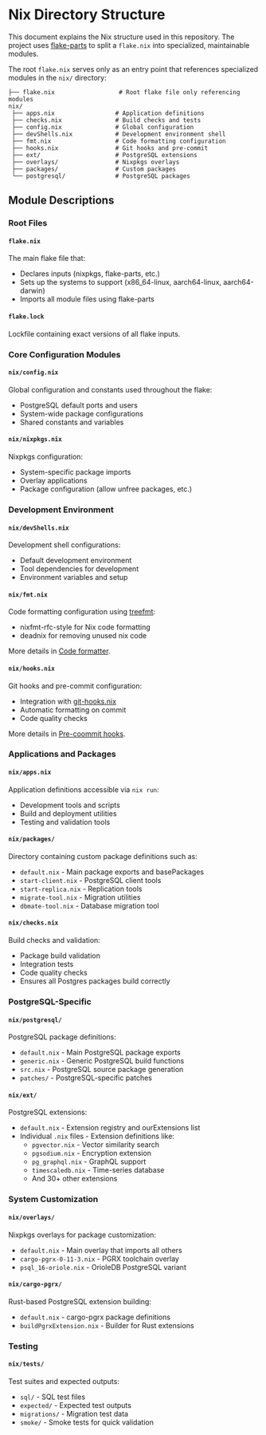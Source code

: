 # Nix Directory Structure

This document explains the Nix structure used in this repository. The project uses [flake-parts](https://flake.parts/) to split a `flake.nix` into specialized, maintainable modules.

The root `flake.nix` serves only as an entry point that references specialized modules in the `nix/` directory:

```
├── flake.nix                  # Root flake file only referencing modules
nix/
 ├── apps.nix                 # Application definitions
 ├── checks.nix               # Build checks and tests
 ├── config.nix               # Global configuration
 ├── devShells.nix            # Development environment shell
 ├── fmt.nix                  # Code formatting configuration
 ├── hooks.nix                # Git hooks and pre-commit
 ├── ext/                     # PostgreSQL extensions
 ├── overlays/                # Nixpkgs overlays
 ├── packages/                # Custom packages
 └── postgresql/              # PostgreSQL packages
```

## Module Descriptions

### Root Files

#### `flake.nix`

The main flake file that:

- Declares inputs (nixpkgs, flake-parts, etc.)
- Sets up the systems to support (x86_64-linux, aarch64-linux, aarch64-darwin)
- Imports all module files using flake-parts

#### `flake.lock`

Lockfile containing exact versions of all flake inputs.

### Core Configuration Modules

#### `nix/config.nix`

Global configuration and constants used throughout the flake:

- PostgreSQL default ports and users
- System-wide package configurations
- Shared constants and variables

#### `nix/nixpkgs.nix`

Nixpkgs configuration:

- System-specific package imports
- Overlay applications
- Package configuration (allow unfree packages, etc.)

### Development Environment

#### `nix/devShells.nix`

Development shell configurations:

- Default development environment
- Tool dependencies for development
- Environment variables and setup

#### `nix/fmt.nix`

Code formatting configuration using [treefmt](https://github.com/numtide/treefmt/):

- nixfmt-rfc-style for Nix code formatting
- deadnix for removing unused nix code

More details in [Code formatter](./nix-formatter.md).

#### `nix/hooks.nix`

Git hooks and pre-commit configuration:

- Integration with [git-hooks.nix](https://github.com/cachix/git-hooks.nix)
- Automatic formatting on commit
- Code quality checks

More details in [Pre-coommit hooks](./pre-commit-hooks.md).

### Applications and Packages

#### `nix/apps.nix`

Application definitions accessible via `nix run`:

- Development tools and scripts
- Build and deployment utilities
- Testing and validation tools

#### `nix/packages/`

Directory containing custom package definitions such as:

  - `default.nix` - Main package exports and basePackages
  - `start-client.nix` - PostgreSQL client tools
  - `start-replica.nix` - Replication tools
  - `migrate-tool.nix` - Migration utilities
  - `dbmate-tool.nix` - Database migration tool

#### `nix/checks.nix`

Build checks and validation:

- Package build validation
- Integration tests
- Code quality checks
- Ensures all Postgres packages build correctly

### PostgreSQL-Specific

#### `nix/postgresql/`

PostgreSQL package definitions:

- `default.nix` - Main PostgreSQL package exports
- `generic.nix` - Generic PostgreSQL build functions
- `src.nix` - PostgreSQL source package generation
- `patches/` - PostgreSQL-specific patches

#### `nix/ext/`

PostgreSQL extensions:

- `default.nix` - Extension registry and ourExtensions list
- Individual `.nix` files - Extension definitions like:
  - `pgvector.nix` - Vector similarity search
  - `pgsodium.nix` - Encryption extension
  - `pg_graphql.nix` - GraphQL support
  - `timescaledb.nix` - Time-series database
  - And 30+ other extensions

### System Customization

#### `nix/overlays/`

Nixpkgs overlays for package customization:

- `default.nix` - Main overlay that imports all others
- `cargo-pgrx-0-11-3.nix` - PGRX toolchain overlay
- `psql_16-oriole.nix` - OrioleDB PostgreSQL variant

#### `nix/cargo-pgrx/`

Rust-based PostgreSQL extension building:

- `default.nix` - cargo-pgrx package definitions
- `buildPgrxExtension.nix` - Builder for Rust extensions

### Testing

#### `nix/tests/`

Test suites and expected outputs:

- `sql/` - SQL test files
- `expected/` - Expected test outputs
- `migrations/` - Migration test data
- `smoke/` - Smoke tests for quick validation
